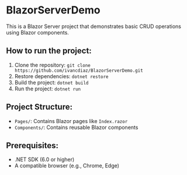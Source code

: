 # BlazorServerDemo

This is a Blazor Server project that demonstrates basic CRUD operations using Blazor components.

## How to run the project:
1. Clone the repository: `git clone https://github.com/ivancdiaz/BlazorServerDemo.git`
2. Restore dependencies: `dotnet restore`
3. Build the project: `dotnet build`
4. Run the project: `dotnet run`

## Project Structure:
- `Pages/`: Contains Blazor pages like `Index.razor`
- `Components/`: Contains reusable Blazor components

## Prerequisites:
- .NET SDK (6.0 or higher)
- A compatible browser (e.g., Chrome, Edge)